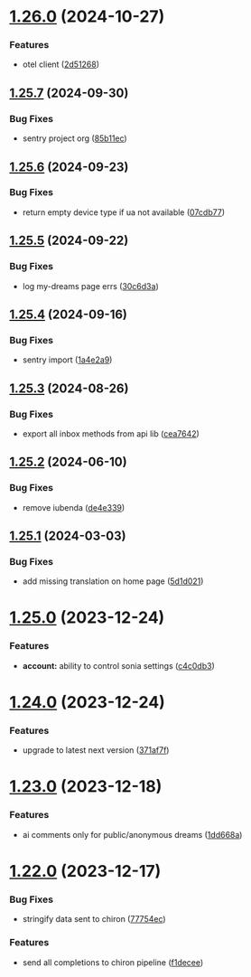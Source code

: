 # [1.26.0](https://github.com/eutiveumsonho/eutiveumsonho/compare/v1.25.7...v1.26.0) (2024-10-27)


### Features

* otel client ([2d51268](https://github.com/eutiveumsonho/eutiveumsonho/commit/2d5126813e70e50d28da9d6cf4cb4435545a99be))

## [1.25.7](https://github.com/eutiveumsonho/eutiveumsonho/compare/v1.25.6...v1.25.7) (2024-09-30)


### Bug Fixes

* sentry project org ([85b11ec](https://github.com/eutiveumsonho/eutiveumsonho/commit/85b11ec473f79ab05bcbf8c85651c6c3824c33d5))

## [1.25.6](https://github.com/eutiveumsonho/eutiveumsonho/compare/v1.25.5...v1.25.6) (2024-09-23)


### Bug Fixes

* return empty device type if ua not available ([07cdb77](https://github.com/eutiveumsonho/eutiveumsonho/commit/07cdb77e763d0ee1a9b45066f51c530ae54a9027))

## [1.25.5](https://github.com/eutiveumsonho/eutiveumsonho/compare/v1.25.4...v1.25.5) (2024-09-22)


### Bug Fixes

* log my-dreams page errs ([30c6d3a](https://github.com/eutiveumsonho/eutiveumsonho/commit/30c6d3a8e286e834b56ee8a9310709b3dd80ba37))

## [1.25.4](https://github.com/eutiveumsonho/eutiveumsonho/compare/v1.25.3...v1.25.4) (2024-09-16)


### Bug Fixes

* sentry import ([1a4e2a9](https://github.com/eutiveumsonho/eutiveumsonho/commit/1a4e2a981be5502a064d6917f6ca3184c5cce7bb))

## [1.25.3](https://github.com/eutiveumsonho/eutiveumsonho/compare/v1.25.2...v1.25.3) (2024-08-26)


### Bug Fixes

* export all inbox methods from api lib ([cea7642](https://github.com/eutiveumsonho/eutiveumsonho/commit/cea76421bda4d3e8ee01e44ac544ffac9b921080))

## [1.25.2](https://github.com/eutiveumsonho/eutiveumsonho/compare/v1.25.1...v1.25.2) (2024-06-10)


### Bug Fixes

* remove iubenda ([de4e339](https://github.com/eutiveumsonho/eutiveumsonho/commit/de4e339eae26be8dbc2c87698b54b4e51ea30ccc))

## [1.25.1](https://github.com/eutiveumsonho/eutiveumsonho/compare/v1.25.0...v1.25.1) (2024-03-03)


### Bug Fixes

* add missing translation on home page ([5d1d021](https://github.com/eutiveumsonho/eutiveumsonho/commit/5d1d021ad93fa71322256092a21a04892c879183))

# [1.25.0](https://github.com/eutiveumsonho/eutiveumsonho/compare/v1.24.0...v1.25.0) (2023-12-24)


### Features

* **account:** ability to control sonia settings ([c4c0db3](https://github.com/eutiveumsonho/eutiveumsonho/commit/c4c0db3e1afde14732c9a26f37acb8cc95aa13d8))

# [1.24.0](https://github.com/eutiveumsonho/eutiveumsonho/compare/v1.23.0...v1.24.0) (2023-12-24)


### Features

* upgrade to latest next version ([371af7f](https://github.com/eutiveumsonho/eutiveumsonho/commit/371af7f8efb63252ebaae824d6b29aebc3a3b874))

# [1.23.0](https://github.com/eutiveumsonho/eutiveumsonho/compare/v1.22.0...v1.23.0) (2023-12-18)


### Features

* ai comments only for public/anonymous dreams ([1dd668a](https://github.com/eutiveumsonho/eutiveumsonho/commit/1dd668a89c99251a778a0dc78758be33db8fdb51))

# [1.22.0](https://github.com/eutiveumsonho/eutiveumsonho/compare/v1.21.1...v1.22.0) (2023-12-17)


### Bug Fixes

* stringify data sent to chiron ([77754ec](https://github.com/eutiveumsonho/eutiveumsonho/commit/77754ecf80d2a0c0b0983ed06011890b2e13357d))


### Features

* send all completions to chiron pipeline ([f1decee](https://github.com/eutiveumsonho/eutiveumsonho/commit/f1deceeee770d077e4659d37ae83f04b467f3982))
